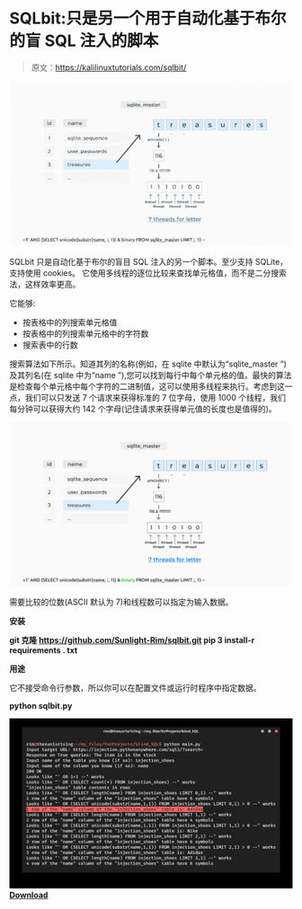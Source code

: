 # SQLbit:只是另一个用于自动化基于布尔的盲 SQL 注入的脚本

> 原文：<https://kalilinuxtutorials.com/sqlbit/>

[![](img/4f2dc6b0c33c37bd48f02ae31aaa06f7.png)](https://blogger.googleusercontent.com/img/a/AVvXsEjFZ6WoJCR3dDYlvqnS8VqNF2XLqZ0IZy9-8sYFHKCmyBMzqGbRKx1qgWaDDLCy7doUhXdW1xDtHbqdNzYXJUW7FAsSyKIyzymshe7zoNVXE7KTCDqWSGHp_tfPT0OkyR3vZKWdEkgvJISHSipWYaDpoRp5AeS6dpjRzOh-nav9-3u5sd55gXPOTmE6=s650)

SQLbit 只是自动化基于布尔的盲目 SQL 注入的另一个脚本。至少支持 SQLite，支持使用 cookies。
它使用多线程的逐位比较来查找单元格值，而不是二分搜索法，这样效率更高。

它能够:

*   按表格中的列搜索单元格值
*   按表格中的列搜索单元格中的字符数
*   搜索表中的行数

搜索算法如下所示。知道其列的名称(例如，在 sqlite 中默认为“sqlite_master ”)及其列名(在 sqlite 中为“name ”),您可以找到每行中每个单元格的值。最快的算法是检查每个单元格中每个字符的二进制值，这可以使用多线程来执行。考虑到这一点，我们可以只发送 7 个请求来获得标准的 7 位字母，使用 1000 个线程，我们每分钟可以获得大约 142 个字母(记住请求来获得单元值的长度也是值得的)。

![](img/ab57f49c4a35f164f2069fe123c7bd94.png)

需要比较的位数(ASCII 默认为 7)和线程数可以指定为输入数据。

**安装**

**git 克隆 https://github.com/Sunlight-Rim/sqlbit.git
pip 3 install-r requirements . txt**

**用途**

它不接受命令行参数，所以你可以在配置文件或运行时程序中指定数据。

**python sqlbit.py**

![](img/d3249fb77ae2c5c73ccff3d26cd88898.png)[**Download**](https://github.com/Sunlight-Rim/SQLbit)